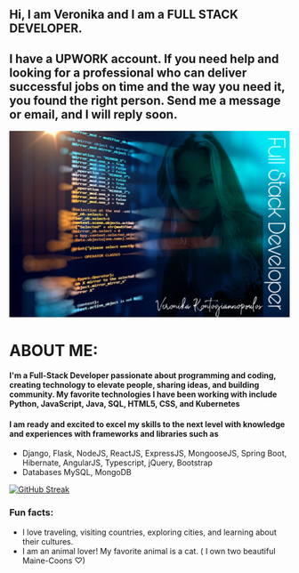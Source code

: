 ## Hi, I am Veronika and I am a FULL STACK DEVELOPER. 
## I have a UPWORK account. If you need help and looking for a professional who can deliver successful jobs on time and the way you need it, you found the right person. Send me a message or email, and I will reply soon.
![](github.jpeg)

# ABOUT ME: 


#### I'm a Full-Stack Developer passionate about programming and coding, creating technology to elevate people, sharing ideas, and building community.  My favorite technologies I have been working with include Python, JavaScript, Java, SQL, HTML5, CSS, and Kubernetes
#### I am ready and excited to excel my skills to the next level with knowledge and experiences with frameworks and libraries such as  
- Django, Flask, NodeJS, ReactJS, ExpressJS, MongooseJS, Spring Boot, Hibernate, AngularJS, Typescript, jQuery, Bootstrap
- Databases MySQL, MongoDB

[![GitHub Streak](https://github-readme-streak-stats.herokuapp.com?user=veronikakontos&theme=blue-green)](https://git.io/streak-stats)


### Fun facts:


- I love traveling, visiting countries, exploring cities, and learning about their cultures.
- I am an animal lover! My favorite animal is a cat. ( I own two  beautiful Maine-Coons ♡)


<!--
**veronikakontos/veronikakontos** is a ✨ _special_ ✨  `README.md` (this file) appears on your GitHub profile.


### I'm a full-stack Developer who is truly passionate about making open-source accessible, creating technology to elevate people, sharing ideas, and building community. My favorite technologies/languages I have been working with include ReactJS, MySql, Flask, MongoDB, and Spring... I am ready and excited to excel my skills to the next level with knowledge and experience with HTML5, CSS, Python, Java, MERN (mongo, express, react, node.js), and more libraries and frameworks such as STS, MongoDB, Mongoose, Bootstrap, JSP, DOM, AWS, Oracle SQL, Postman.



  
